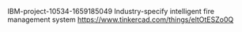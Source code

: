 IBM-project-10534-1659185049
Industry-specify intelligent fire management system
https://www.tinkercad.com/things/eltOtESZo0Q
